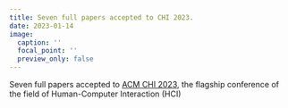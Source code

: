 ```yaml
---
title: Seven full papers accepted to CHI 2023.
date: 2023-01-14
image:
  caption: ''
  focal_point: ''
  preview_only: false
---
```


Seven full papers accepted to [ACM CHI 2023](https://chi2023.acm.org/), the flagship conference of the field of Human-Computer Interaction (HCI)

<!--more-->